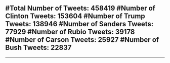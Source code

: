 #Total Number of Tweets: 458419 
#Number of Clinton Tweets: 153604
#Number of Trump Tweets: 138946
#Number of Sanders Tweets: 77929
#Number of Rubio Tweets: 39178
#Number of Carson Tweets: 25927
#Number of Bush Tweets: 22837
---
---
